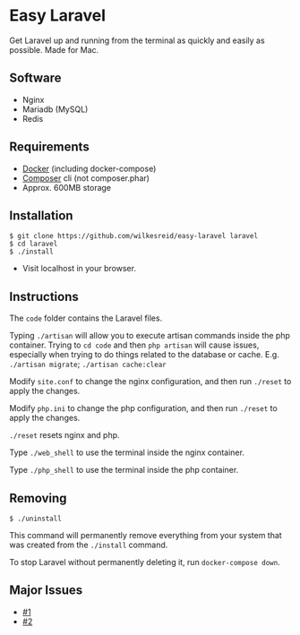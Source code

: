 Easy Laravel
==========

Get Laravel up and running from the terminal as quickly and easily as possible. Made for Mac.

## Software
- Nginx
- Mariadb (MySQL)
- Redis

## Requirements
- [Docker](https://docs.docker.com/engine/installation/) (including docker-compose)
- [Composer](https://getcomposer.org/download/) cli (not composer.phar)
- Approx. 600MB storage

## Installation
    $ git clone https://github.com/wilkesreid/easy-laravel laravel
    $ cd laravel
    $ ./install
- Visit localhost in your browser.

## Instructions

The `code` folder contains the Laravel files.

Typing `./artisan` will allow you to execute artisan commands inside the php container. Trying to `cd code` and then `php artisan` will cause issues, especially when trying to do things related to the database or cache. E.g. `./artisan migrate`; `./artisan cache:clear`

Modify `site.conf` to change the nginx configuration, and then run `./reset` to apply the changes.

Modify `php.ini` to change the php configuration, and then run `./reset` to apply the changes.

`./reset` resets nginx and php.

Type `./web_shell` to use the terminal inside the nginx container.

Type `./php_shell` to use the terminal inside the php container.

## Removing

    $ ./uninstall
    
This command will permanently remove everything from your system that was created from the `./install` command.

To stop Laravel without permanently deleting it, run `docker-compose down`.

## Major Issues

- [#1](https://github.com/wilkesreid/easy-laravel/issues/1)
- [#2](https://github.com/wilkesreid/easy-laravel/issues/2)